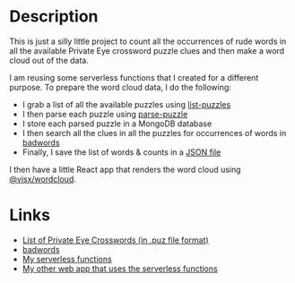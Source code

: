 # Description

This is just a silly little project to count all the occurrences of rude words in all the available Private Eye crossword
puzzle clues and then make a word cloud out of the data.

I am reusing some serverless functions that I created for a different purpose. To prepare the word cloud data, I do the following:

* I grab a list of all the available puzzles using [list-puzzles](https://github.com/taylorjg/print-puz-serverless#list-puzzles)
* I then parse each puzzle using [parse-puzzle](https://github.com/taylorjg/print-puz-serverless#parse-puzzle)
* I store each parsed puzzle in a MongoDB database
* I then search all the clues in all the puzzles for occurrences of words in [badwords](https://www.npmjs.com/package/badwords)
* Finally, I save the list of words & counts in a [JSON file](src/words.json)

I then have a little React app that renders the word cloud using [@visx/wordcloud](https://airbnb.io/visx/docs/wordcloud).

# Links

* [List of Private Eye Crosswords (in .puz file format)](https://www.private-eye.co.uk/pictures/crossword/download/)
* [badwords](https://www.npmjs.com/package/badwords)
* [My serverless functions](https://github.com/taylorjg/print-puz-serverless#serverless-functions)
* [My other web app that uses the serverless functions](https://github.com/taylorjg/print-puz-react-vite)
